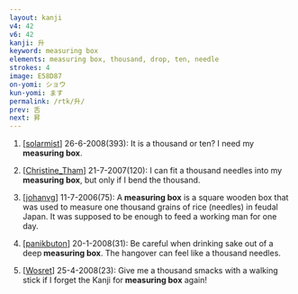 ```yaml
---
layout: kanji
v4: 42
v6: 42
kanji: 升
keyword: measuring box
elements: measuring box, thousand, drop, ten, needle
strokes: 4
image: E58D87
on-yomi: ショウ
kun-yomi: ます
permalink: /rtk/升/
prev: 舌
next: 昇
---
```


1) [<a href="http://kanji.koohii.com/profile/solarmist">solarmist</a>] 26-6-2008(393): It is a thousand or ten? I need my<strong> measuring box</strong>.

2) [<a href="http://kanji.koohii.com/profile/Christine_Tham">Christine_Tham</a>] 21-7-2007(120): I can fit a thousand needles into my<strong> measuring box</strong>, but only if I bend the thousand.

3) [<a href="http://kanji.koohii.com/profile/johanvg">johanvg</a>] 11-7-2006(75): A<strong> measuring box</strong> is a square wooden box that was used to measure one thousand grains of rice (needles) in feudal Japan. It was supposed to be enough to feed a working man for one day.

4) [<a href="http://kanji.koohii.com/profile/panikbuton">panikbuton</a>] 20-1-2008(31): Be careful when drinking sake out of a deep<strong> measuring box</strong>. The hangover can feel like a thousand needles.

5) [<a href="http://kanji.koohii.com/profile/Wosret">Wosret</a>] 25-4-2008(23): Give me a thousand smacks with a walking stick if I forget the Kanji for<strong> measuring box</strong> again!

